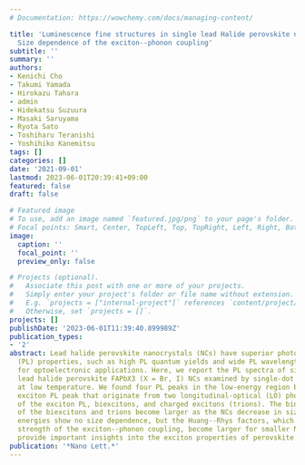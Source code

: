 ```yaml
---
# Documentation: https://wowchemy.com/docs/managing-content/

title: 'Luminescence fine structures in single lead Halide perovskite nanocrystals:
  Size dependence of the exciton--phonon coupling'
subtitle: ''
summary: ''
authors:
- Kenichi Cho
- Takumi Yamada
- Hirokazu Tahara
- admin
- Hidekatsu Suzuura
- Masaki Saruyama
- Ryota Sato
- Toshiharu Teranishi
- Yoshihiko Kanemitsu
tags: []
categories: []
date: '2021-09-01'
lastmod: 2023-06-01T20:39:41+09:00
featured: false
draft: false

# Featured image
# To use, add an image named `featured.jpg/png` to your page's folder.
# Focal points: Smart, Center, TopLeft, Top, TopRight, Left, Right, BottomLeft, Bottom, BottomRight.
image:
  caption: ''
  focal_point: ''
  preview_only: false

# Projects (optional).
#   Associate this post with one or more of your projects.
#   Simply enter your project's folder or file name without extension.
#   E.g. `projects = ["internal-project"]` references `content/project/deep-learning/index.md`.
#   Otherwise, set `projects = []`.
projects: []
publishDate: '2023-06-01T11:39:40.899989Z'
publication_types:
- '2'
abstract: Lead halide perovskite nanocrystals (NCs) have superior photoluminescence
  (PL) properties, such as high PL quantum yields and wide PL wavelength tunability,
  for optoelectronic applications. Here, we report the PL spectra of single formamidinium
  lead halide perovskite FAPbX3 (X = Br, I) NCs examined by single-dot spectroscopy
  at low temperature. We found four PL peaks in the low-energy region below the strong
  exciton PL peak that originate from two longitudinal-optical (LO) phonon replicas
  of the exciton PL, biexcitons, and charged excitons (trions). The binding energies
  of the biexcitons and trions become larger as the NCs decrease in size. The LO phonon
  energies show no size dependence, but the Huang--Rhys factors, which reflect the
  strength of the exciton--phonon coupling, become larger for smaller NCs. Our findings
  provide important insights into the exciton properties of perovskite NCs.
publication: '*Nano Lett.*'
---
```

